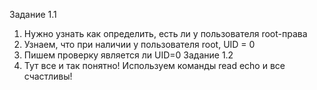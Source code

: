 Задание 1.1
1) Нужно узнать как определить, есть ли у пользователя root-права
2) Узнаем, что при наличии у пользователя root, UID = 0
3) Пишем проверку является ли UID=0
Задание 1.2
1) Тут все и так понятно! Используем команды read echo и все счастливы! 


